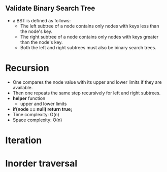 ## Validate Binary Search Tree
* a BST is defined as follows:
  * The left subtree of a node contains only nodes with keys less than the node's key.
  * The right subtree of a node contains only nodes with keys greater than the node's key.
  * Both the left and right subtrees must also be binary search trees.
# Recursion
* One compares the node value with its upper and lower limits if they are available. 
* Then one repeats the same step recursively for left and right subtrees.
* **helper** function
  * upper and lower limits
* **if(node == null) return true;**
* Time complexity: O(n)
* Space complexity: O(n)
# Iteration
# Inorder traversal
